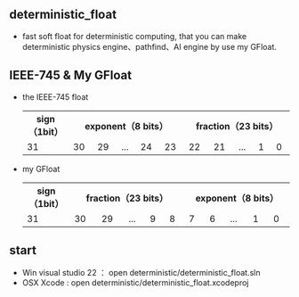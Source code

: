 ## deterministic_float
 * fast soft float for deterministic computing, that
you can make deterministic physics engine、pathfind、AI engine by use my GFloat.

## IEEE-745 & My GFloat
* the IEEE-745 float
  <table  >
    <tr>
        <th align="center" >sign（1bit）</th>
        <th align="center" colspan = "5" width="400">exponent（8 bits）</th>
        <th align="center" colspan = "5" width="400">fraction（23 bits）</th>
    </tr>
    <tr>
        <td >31</td>
        <td >30</td><td>29</td><td>...</td><td>24</td><td>23</td>
        <td >22</td><td>21</td><td>...</td><td>1</td><td>0</td>
    </tr>
    </table>


* my GFloat
  <table  >
    <tr>
        <th align="center" >sign（1bit）</th>
        <th align="center" colspan = "5" width="400">fraction（23 bits）</th>
        <th align="center" colspan = "5" width="400">exponent（8 bits）</th>
    </tr>
    <tr>
        <td >31</td>
        <td >30</td><td>29</td><td>...</td><td>9</td><td>8</td>
        <td >7</td><td>6</td><td>...</td><td>1</td><td>0</td>
    </tr>
    </table>

## start
 * Win visual studio 22 ： open deterministic/deterministic_float.sln
 * OSX Xcode : open deterministic/deterministic_float.xcodeproj





